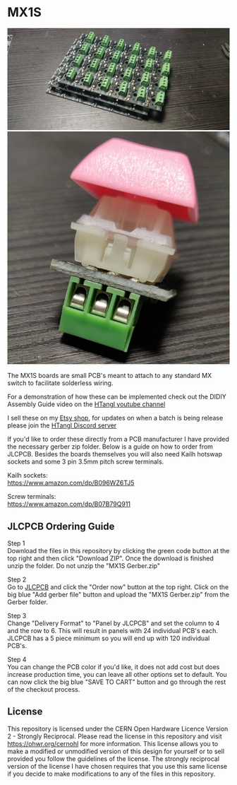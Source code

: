 # MX1S
![](https://github.com/HTangl/MX1S/blob/main/Pictures/Completed%20Panel.jpg)  
![](https://github.com/HTangl/MX1S/blob/main/Pictures/Switch%203.jpg)

The MX1S boards are small PCB's meant to attach to any standard MX switch to facilitate solderless wiring.  

For a demonstration of how these can be implemented check out the DIDIY Assembly Guide video on the [HTangl youtube channel](https://www.youtube.com/channel/UCIHJYzL-LAS2CVR-Q0J305w)  

I sell these on my [Etsy shop](https://www.etsy.com/shop/HTangl), for updates on when a batch is being release please join the [HTangl Discord server](https://discord.gg/yAeFsbCDpv)  

If you'd like to order these directly from a PCB manufacturer I have provided the necessary gerber zip folder. Below is a guide on how to order from JLCPCB. Besides the boards themselves you will also need Kailh hotswap sockets and some 3 pin 3.5mm pitch screw terminals.  

Kailh sockets:  
https://www.amazon.com/dp/B096WZ6TJ5  

Screw terminals:  
https://www.amazon.com/dp/B07B79Q911  

## JLCPCB Ordering Guide ##  

Step 1  
Download the files in this repository by clicking the green code button at the top right and then click "Download ZIP". Once the download is finished unzip the folder. Do not unzip the "MX1S Gerber.zip"  

Step 2  
Go to [JLCPCB](https://jlcpcb.com/) and click the "Order now" button at the top right. Click on the big blue "Add gerber file" button and upload the "MX1S Gerber.zip" from the Gerber folder.  

Step 3  
Change "Delivery Format" to "Panel by JLCPCB" and set the column to 4 and the row to 6. This will result in panels with 24 individual PCB's each. JLCPCB has a 5 piece minimum so you will end up with 120 individual PCB's.  

Step 4  
You can change the PCB color if you'd like, it does not add cost but does increase production time, you can leave all other options set to default. You can now click the big blue "SAVE TO CART" button and go through the rest of the checkout process.  

## License ##
This repository is licensed under the CERN Open Hardware Licence Version 2 - Strongly Reciprocal. Please read the license in this repository and visit https://ohwr.org/cernohl for more information. This license allows you to make a modified or unmodified version of this design for yourself or to sell provided you follow the guidelines of the license. The strongly reciprocal version of the license I have chosen requires that you use this same license if you decide to make modifications to any of the files in this repository.
